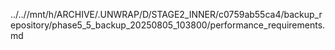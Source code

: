 ../..//mnt/h/ARCHIVE/.UNWRAP/D/STAGE2_INNER/c0759ab55ca4/backup_repository/phase5_5_backup_20250805_103800/performance_requirements.md